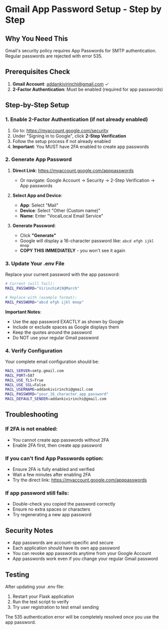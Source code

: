 # Gmail App Password Setup - Step by Step

## Why You Need This
Gmail's security policy requires App Passwords for SMTP authentication. Regular passwords are rejected with error 535.

## Prerequisites Check
1. **Gmail Account**: addankivirinchi@gmail.com ✓
2. **2-Factor Authentication**: Must be enabled (required for app passwords)

## Step-by-Step Setup

### 1. Enable 2-Factor Authentication (if not already enabled)
1. Go to: https://myaccount.google.com/security
2. Under "Signing in to Google", click **2-Step Verification**
3. Follow the setup process if not already enabled
4. **Important**: You MUST have 2FA enabled to create app passwords

### 2. Generate App Password
1. **Direct Link**: https://myaccount.google.com/apppasswords
   - Or navigate: Google Account → Security → 2-Step Verification → App passwords

2. **Select App and Device**:
   - **App**: Select "Mail"
   - **Device**: Select "Other (Custom name)"
   - **Name**: Enter "VocalLocal Email Service"

3. **Generate Password**:
   - Click **"Generate"**
   - Google will display a 16-character password like: `abcd efgh ijkl mnop`
   - **COPY THIS IMMEDIATELY** - you won't see it again

### 3. Update Your .env File
Replace your current password with the app password:

```bash
# Current (will fail):
MAIL_PASSWORD="Virinchi#19@March"

# Replace with (example format):
MAIL_PASSWORD="abcd efgh ijkl mnop"
```

**Important Notes**:
- Use the app password EXACTLY as shown by Google
- Include or exclude spaces as Google displays them
- Keep the quotes around the password
- Do NOT use your regular Gmail password

### 4. Verify Configuration
Your complete email configuration should be:

```bash
MAIL_SERVER=smtp.gmail.com
MAIL_PORT=587
MAIL_USE_TLS=True
MAIL_USE_SSL=False
MAIL_USERNAME=addankivirinchi@gmail.com
MAIL_PASSWORD="your_16_character_app_password"
MAIL_DEFAULT_SENDER=addankivirinchi@gmail.com
```

## Troubleshooting

### If 2FA is not enabled:
- You cannot create app passwords without 2FA
- Enable 2FA first, then create app password

### If you can't find App Passwords option:
- Ensure 2FA is fully enabled and verified
- Wait a few minutes after enabling 2FA
- Try the direct link: https://myaccount.google.com/apppasswords

### If app password still fails:
- Double-check you copied the password correctly
- Ensure no extra spaces or characters
- Try regenerating a new app password

## Security Notes
- App passwords are account-specific and secure
- Each application should have its own app password
- You can revoke app passwords anytime from your Google Account
- App passwords work even if you change your regular Gmail password

## Testing
After updating your .env file:
1. Restart your Flask application
2. Run the test script to verify
3. Try user registration to test email sending

The 535 authentication error will be completely resolved once you use the app password.
